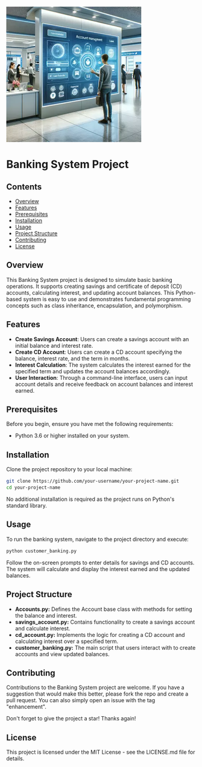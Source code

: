 ![Futuristic banking system](Futuristic_Banking_System.webp)

# Banking System Project

## Contents

- [Overview](#overview)
- [Features](#features)
- [Prerequisites](#prerequisites)
- [Installation](#installation)
- [Usage](#usage)
- [Project Structure](#project-structure)
- [Contributing](#contributing)
- [License](#license)

## Overview

This Banking System project is designed to simulate basic banking operations. It supports creating savings and certificate of deposit (CD) accounts, calculating interest, and updating account balances. This Python-based system is easy to use and demonstrates fundamental programming concepts such as class inheritance, encapsulation, and polymorphism.

## Features

- **Create Savings Account**: Users can create a savings account with an initial balance and interest rate.
- **Create CD Account**: Users can create a CD account specifying the balance, interest rate, and the term in months.
- **Interest Calculation**: The system calculates the interest earned for the specified term and updates the account balances accordingly.
- **User Interaction**: Through a command-line interface, users can input account details and receive feedback on account balances and interest earned.

## Prerequisites

Before you begin, ensure you have met the following requirements:

- Python 3.6 or higher installed on your system.

## Installation

Clone the project repository to your local machine:

```bash
git clone https://github.com/your-username/your-project-name.git
cd your-project-name
```

No additional installation is required as the project runs on Python's standard library.

## Usage

To run the banking system, navigate to the project directory and execute:

```bash
python customer_banking.py
```

Follow the on-screen prompts to enter details for savings and CD accounts. The system will calculate and display the interest earned and the updated balances.

## Project Structure

- **Accounts.py:** Defines the Account base class with methods for setting the balance and interest.
- **savings_account.py:** Contains functionality to create a savings account and calculate interest.
- **cd_account.py:** Implements the logic for creating a CD account and calculating interest over a specified term.
- **customer_banking.py:** The main script that users interact with to create accounts and view updated balances.

## Contributing

Contributions to the Banking System project are welcome. If you have a suggestion that would make this better, please fork the repo and create a pull request. You can also simply open an issue with the tag "enhancement".

Don't forget to give the project a star! Thanks again!

## License

This project is licensed under the MIT License - see the LICENSE.md file for details.
